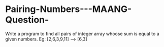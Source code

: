 # Pairing-Numbers---MAANG-Question-
Write a program to find all pairs of integer array whoose sum is equal to a given numbers.  Eg: [2,6,3,9,11] --> [6,3]  
